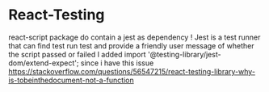 # React-Testing
react-script package do contain a jest as dependency !
Jest is a test runner that can find test run test and provide a friendly user message of whether the script passed or failed 
I added import '@testing-library/jest-dom/extend-expect'; 
since i have this issue 
https://stackoverflow.com/questions/56547215/react-testing-library-why-is-tobeinthedocument-not-a-function
